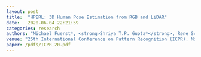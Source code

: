 ```yaml
---
layout: post
title:  "HPERL: 3D Human Pose Estimation from RGB and LiDAR"
date:   2020-06-04 22:21:59
categories: research
authors: "Michael Fuerst*, <strong>Shriya T.P. Gupta*</strong>, Rene Schuster, Oliver Wasenmueller and Didier Stricker"
venue: "25th International Conference on Pattern Recognition (ICPR). Milan, Italy. IEEE, 2020"
paper: /pdfs/ICPR_20.pdf
---
```

